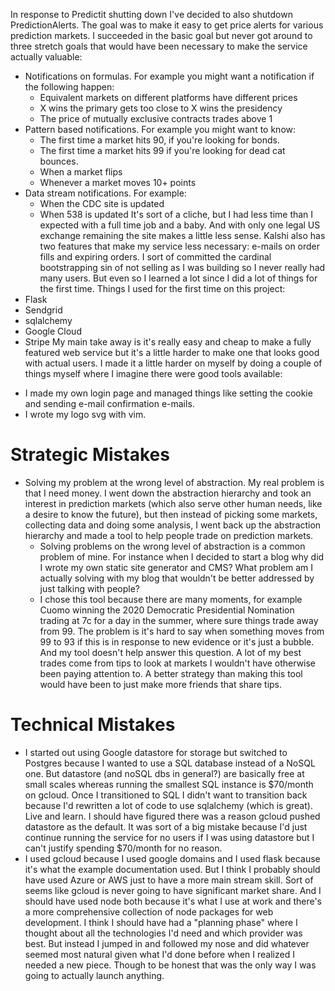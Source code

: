 In response to Predictit shutting down I've decided to also shutdown PredictionAlerts. The goal was to make it easy to get price alerts for various prediction markets. I succeeded in the basic goal but never got around to three stretch goals that would have been necessary to make the service actually valuable:
* Notifications on formulas. For example you might want a notification if the following happen:
    * Equivalent markets on different platforms have different prices
    * X wins the primary gets too close to X wins the presidency
    * The price of mutually exclusive contracts trades above 1
* Pattern based notifications. For example you might want to know:
    * The first time a market hits 90, if you're looking for bonds.
    * The first time a market hits 99 if you're looking for dead cat bounces.
    * When a market flips
    * Whenever a market moves 10+ points
* Data stream notifications. For example:
    * When the CDC site is updated
    * When 538 is updated
It's sort of a cliche, but I had less time than I expected with a full time job and a baby. And with only one legal US exchange remaining the site makes a little less sense. Kalshi also has two features that make my service less necessary: e-mails on order fills and expiring orders.
I sort of committed the cardinal bootstrapping sin of not selling as I was building so I never really had many users. But even so I learned a lot since I did a lot of things for the first time. Things I used for the first time on this project:
* Flask
* Sendgrid
* sqlalchemy
* Google Cloud
* Stripe
My main take away is it's really easy and cheap to make a fully featured web service but it's a little harder to make one that looks good with actual users. I made it a little harder on myself by doing a couple of things myself where I imagine there were good tools available:
- I made my own login page and managed things like setting the cookie and sending e-mail confirmation e-mails.
- I wrote my logo svg with vim.

# Strategic Mistakes

* Solving my problem at the wrong level of abstraction. My real problem is that I need money. I went down the abstraction hierarchy and took an interest in prediction markets (which also serve other human needs, like a desire to know the future), but then instead of picking some markets, collecting data and doing some analysis, I went back up the abstraction hierarchy and made a tool to help people trade on prediction markets.
    - Solving problems on the wrong level of abstraction is a common problem of mine. For instance when I decided to start a blog why did I wrote my own static site generator and CMS? What problem am I actually solving with my blog that wouldn't be better addressed by just talking with people?
    - I chose this tool because there are many moments, for example Cuomo winning the 2020 Democratic Presidential Nomination trading at 7c for a day in the summer, where sure things trade away from 99. The problem is it's hard to say when something moves from 99 to 93 if this is in response to new evidence or it's just a bubble. And my tool doesn't help answer this question. A lot of my best trades come from tips to look at markets I wouldn't have otherwise been paying attention to. A better strategy than making this tool would have been to just make more friends that share tips. 

# Technical Mistakes
* I started out using Google datastore for storage but switched to Postgres because I wanted to use a SQL database instead of a NoSQL one. But datastore (and noSQL dbs in general?) are basically free at small scales whereas running the smallest SQL instance is $70/month on gcloud. Once I transitioned to SQL I didn't want to transition back because I'd rewritten a lot of code to use sqlalchemy (which is great). Live and learn. I should have figured there was a reason gcloud pushed datastore as the default. It was sort of a big mistake because I'd just continue running the service for no users if I was using datastore but I can't justify spending $70/month for no reason.
* I used gcloud because I used google domains and I used flask because it's what the example documentation used. But I think I probably should have used Azure or AWS just to have a more main stream skill. Sort of seems like gcloud is never going to have significant market share. And I should have used node both because it's what I use at work and there's a more comprehensive collection of node packages for web development. I think I should have had a "planning phase" where I thought about all the technologies I'd need and which provider was best. But instead I jumped in and followed my nose and did whatever seemed most natural given what I'd done before when I realized I needed a new piece. Though to be honest that was the only way I was going to actually launch anything.


